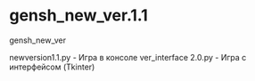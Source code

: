 # gensh_new_ver.1.1
gensh_new_ver

newversion1.1.py - Игра в консоле
ver_interface 2.0.py - Игра с интерфейсом (Tkinter)
